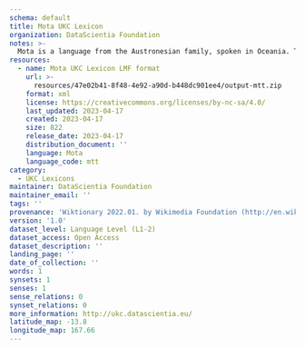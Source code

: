 ```yaml
---
schema: default
title: Mota UKC Lexicon
organization: DataScientia Foundation
notes: >-
  Mota is a language from the Austronesian family, spoken in Oceania. The UKC Lexicon of Mota is represented as a lexico-semantic network. It consists of words, word senses, synsets, as well as sense-level and synset-level relationships.
resources:
  - name: Mota UKC Lexicon LMF format
    url: >-
      resources/47e02b41-8f48-4e92-a90d-b448dc901ee4/output-mtt.zip
    format: xml
    license: https://creativecommons.org/licenses/by-nc-sa/4.0/
    last_updated: 2023-04-17
    created: 2023-04-17
    size: 822
    release_date: 2023-04-17
    distribution_document: ''
    language: Mota
    language_code: mtt
category:
  - UKC Lexicons
maintainer: DataScientia Foundation
maintainer_email: ''
tags: ''
provenance: 'Wiktionary 2022.01. by Wikimedia Foundation (http://en.wiktionary.org); KinDiv: Kinship Diversity 1.0 by Temuulen Khishigsuren (http://ukc.disi.unitn.it/index.php/kinship/); Princeton WordNet 2.1 by Princeton University (https://wordnet.princeton.edu)'
version: '1.0'
dataset_level: Language Level (L1-2)
dataset_access: Open Access
dataset_description: ''
landing_page: ''
date_of_collection: ''
words: 1
synsets: 1
senses: 1
sense_relations: 0
synset_relations: 0
more_information: http://ukc.datascientia.eu/
latitude_map: -13.8
longitude_map: 167.66
---
```

